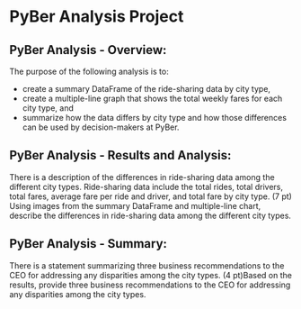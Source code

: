 # PyBer Analysis Project

## PyBer Analysis - Overview:

The purpose of the following analysis is to:
- create a summary DataFrame of the ride-sharing data by city type, 
- create a multiple-line graph that shows the total weekly fares for each city type, and
- summarize how the data differs by city type and how those differences can be used by decision-makers at PyBer.

## PyBer Analysis - Results and Analysis:

There is a description of the differences in ride-sharing data among the different city types. Ride-sharing data include the total rides, total drivers, total fares, average fare per ride and driver, and total fare by city type. (7 pt) Using images from the summary DataFrame and multiple-line chart, describe the differences in ride-sharing data among the different city types.

## PyBer Analysis - Summary:

There is a statement summarizing three business recommendations to the CEO for addressing any disparities among the city types. (4 pt)Based on the results, provide three business recommendations to the CEO for addressing any disparities among the city types.

